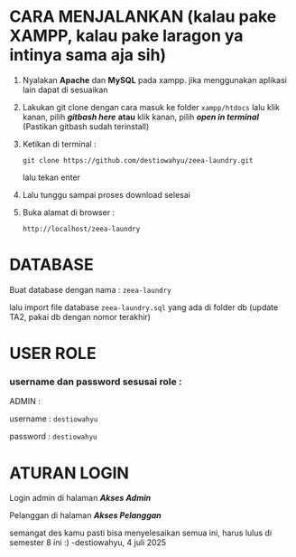 # CARA MENJALANKAN (kalau pake XAMPP, kalau pake laragon ya intinya sama aja sih)
1. Nyalakan **Apache** dan **MySQL** pada xampp. jika menggunakan aplikasi lain dapat di sesuaikan
2. Lakukan git clone dengan cara masuk ke folder `xampp/htdocs` lalu klik kanan, pilih _**gitbash here**_ **atau** klik kanan, pilih _**open in terminal**_ (Pastikan gitbash sudah terinstall)
3. Ketikan di terminal :

   ```
   git clone https://github.com/destiowahyu/zeea-laundry.git
   ```

   lalu tekan enter
5. Lalu tunggu sampai proses download selesai
6. Buka alamat di browser :
   ```
   http://localhost/zeea-laundry
   ```

# DATABASE
Buat database dengan nama : `zeea-laundry`

lalu import file database `zeea-laundry.sql` yang ada di folder db (update TA2, pakai db dengan nomor terakhir)

# USER ROLE
### username dan password sesusai role :

ADMIN :

username : `destiowahyu`

password : `destiowahyu`



# ATURAN LOGIN
Login admin di halaman ***Akses Admin***

Pelanggan di halaman ***Akses Pelanggan***


semangat des kamu pasti bisa menyelesaikan semua ini, harus lulus di semester 8 ini :)
-destiowahyu, 4 juli 2025